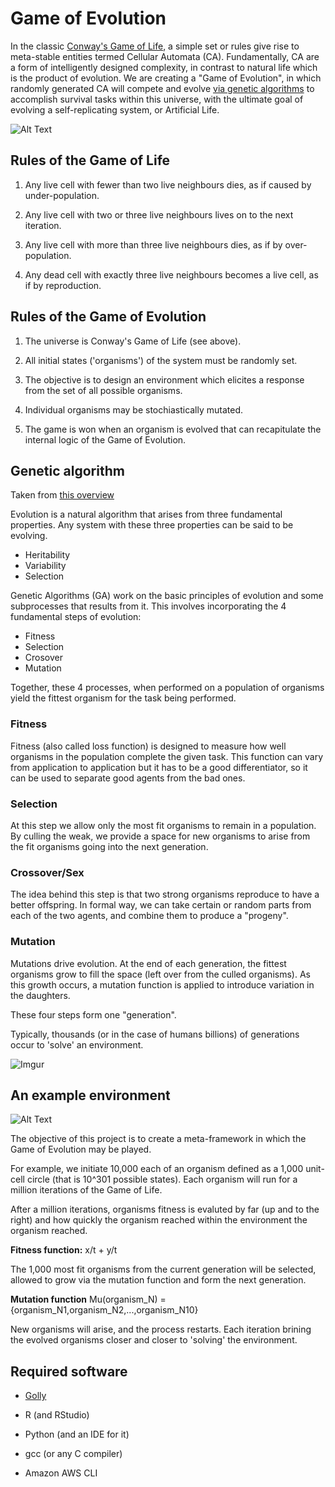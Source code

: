 # Game of Evolution

In the classic [Conway's Game of Life](https://en.wikipedia.org/wiki/Game_of_Life), a simple set or rules give rise to meta-stable entities termed Cellular Automata (CA). Fundamentally, CA are a form of intelligently designed  complexity, in contrast to natural life which is the product of  evolution. We are creating a "Game of Evolution", in which randomly  generated CA will compete and evolve [via genetic algorithms](https://www.youtube.com/watch?v=qv6UVOQ0F44) to accomplish survival tasks within this universe, with the ultimate  goal of evolving a self-replicating system, or Artificial Life.

![Alt Text](https://matthewdharriscom.files.wordpress.com/2016/02/gol1b.gif)

## Rules of the Game of Life

1. Any live cell with fewer than two live neighbours dies, as if caused by under-population.

2. Any live cell with two or three live neighbours lives on to the next iteration.

3. Any live cell with more than three live neighbours dies, as if by over-population.

4. Any dead cell with exactly three live neighbours becomes a live cell, as if by reproduction.

   
## Rules of the Game of Evolution

1. The universe is Conway's Game of Life (see above).

2. All initial states ('organisms') of the system must be randomly set.

3. The objective is to design an environment which elicites a response from the set of all possible organisms.

4. Individual organisms may be stochiastically mutated.

5. The game is won when an organism is evolved that can recapitulate the internal logic of the Game of Evolution.

## Genetic algorithm

Taken from [this overview](https://medium.com/sigmoid/https-medium-com-rishabh-anand-on-the-origin-of-genetic-algorithms-fc927d2e11e0)

Evolution is a natural algorithm that arises from three fundamental properties. Any system with these three properties can be said to be evolving.

- Heritability
- Variability
- Selection

Genetic Algorithms (GA) work on the basic principles of evolution and some subprocesses that results from it. This involves incorporating the 4 fundamental steps of evolution:

- Fitness
- Selection
- Crosover
- Mutation

Together, these 4 processes, when performed on a population of organisms yield the fittest organism for the task being performed.

### Fitness

Fitness (also called loss function) is designed to measure how well organisms in the population complete the given task. This function can vary from application to application but it has to be a good differentiator, so it can be used to separate good agents from the bad ones.

### Selection

At this step we allow only the most fit organisms to remain in a population. By culling the weak, we provide a space for new organisms to arise from the fit organisms going into the next generation.

### Crossover/Sex

The idea behind this step is that two strong organisms reproduce to have a better offspring. In formal way, we can take certain or random parts from each of the two agents, and combine them to produce a "progeny". 

### Mutation

Mutations drive evolution. At the end of each generation, the fittest organisms grow to fill the space (left over from the culled organisms). As this growth occurs, a mutation function is applied to introduce variation in the daughters. 

These four steps form one "generation".

Typically, thousands (or in the case of humans billions) of generations occur to 'solve' an environment.

![Imgur](https://github.com/fransilvion/REvolution/Game_of_evolution.png)

## An example environment

![Alt Text](https://i.imgur.com/qVyIWmK.gif)

The objective of this project is to create a meta-framework in which the Game of Evolution may be played.

For example, we initiate 10,000 each of an organism defined as a 1,000 unit-cell circle (that is 10^301 possible states). Each organism will run for a million iterations of the Game of Life.

After a million iterations, organisms fitness is evaluted by far (up and to the right) and how quickly the organism reached within the environment the organism reached.

**Fitness function:** x/t + y/t

The 1,000 most fit organisms from the current generation will be selected, allowed to grow via the mutation function and form the next generation.

**Mutation function** Mu(organism_N) = {organism_N1,organism_N2,...,organism_N10}

New organisms will arise, and the process restarts. Each iteration brining the evolved organisms closer and closer to 'solving' the environment.

## Required software 

* [Golly](http://golly.sourceforge.net/)

* R (and RStudio)

* Python (and an IDE for it)

* gcc (or any C compiler)

* Amazon AWS CLI



